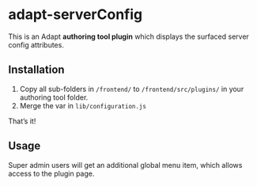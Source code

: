 # adapt-serverConfig

This is an Adapt **authoring tool plugin** which displays the surfaced server config attributes.

## Installation

1. Copy all sub-folders in `/frontend/` to `/frontend/src/plugins/` in your authoring tool folder.
2. Merge the var in `lib/configuration.js`

That’s it!

## Usage 

Super admin users will get an additional global menu item, which allows access to the plugin page.